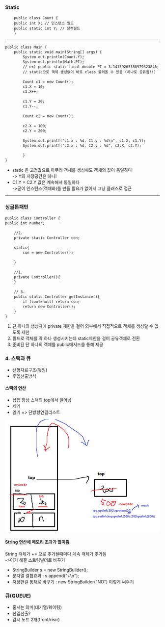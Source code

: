 ### Static
        public class Count {
        public int X; // 인스턴스 필드
        public static int Y; // 정적필드
        }

---

    public class Main {
        public static void main(String[] args) {
            System.out.println(Count.Y);
            System.out.println(Math.PI);
            // ex) public static final double PI = 3.14159265358979323846;
            // static으로 객체 생성없이 바로 class 불러올 수 있음 (하나로 공유됨!!)
    
            Count c1 = new Count();
            c1.X = 10;
            c1.X++;
    
            c1.Y = 20;
            c1.Y--;
    
            Count c2 = new Count();
    
            c2.X = 100;
            c2.Y = 200;
    
            System.out.printf("c1.x : %d, C1.y : %d\n", c1.X, c1.Y);
            System.out.printf("c2.x : %d, C2.y : %d", c2.X, c2.Y);

            }
    }
- static 은 고정값으로 아무리 객체를 생성해도 객체의 값이 동일하다   
-> Y의 저장공간은 하나!
- C1.Y = C2.Y 값은 계속해서 동일하다  
->굳이 인스턴스(객체화)를 만들 필요가 없어서 그냥 클래스로 접근


---
### 싱글톤패턴

    public class Controller {
    public int number;
    
        //2.
        private static Controller con;
    
        static{
            con = new Controller();
    
        }
    
        //1.
        private Controller(){
        }
    
        // 3.
        public static Controller getInstance(){
            if (con!=null) return con;
            return new Controller();
        }
    }


 1. 단 하나의 생성자에 private 제한을 걸어 외부에서 직접적으로 객체를 생성할 수 없도록 제한
 2. 필드로 객체를 딱 하나 생성시키는데 static제한을 걸어 공유객체로 전환
 3. 준비된 단 하나의 객체를 public메서드를 통해 제공

### 4. 스택과 큐
- 선형자료구조(쌓임)
- 후입선출방식

#### 스택의 연산
- 삽입
항상 스택의 top에서 일어남
- 제거
- 읽기
=> 단방향연결리스트

![img_1.png](img_1.png)

#### String 연산에 메모리 초과가 많이뜸
String 객체가 += 으로 추가될때마다 계속 객체가 추가됨   
->이거 해결 스트링빌더로 바꾸기
- StringBuilder s = new StringBuilder();
- 문자열 결합효과 : s.append("+\n");
- 저장한걸 통채로 바꾸기 : new StringBuilder("NO") 이렇게 써주기

### 큐(QUEUE)
- 줄서는 의미(대기열/웨이팅)
- 선입선출?
- 감시 노드 2개(front/rear)
